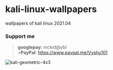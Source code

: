 # kali-linux-wallpapers
wallpapers of kali linux 2021.04


### Support me

> **googlepay:** mckid@ybl <br> >**PayPal:** https://www.paypal.me/Vyshu101


![kali-geometric-4x3](https://user-images.githubusercontent.com/64751167/108634437-936fa680-7447-11eb-87a0-29247adc5f92.png)
